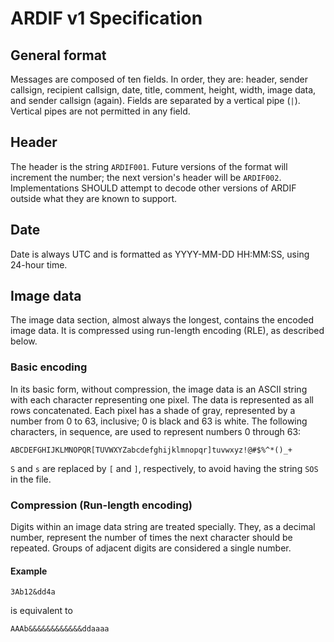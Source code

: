 # ARDIF v1 Specification

## General format
Messages are composed of ten fields. In order, they are: header, sender
callsign, recipient callsign, date, title, comment, height, width, image data,
and sender callsign (again). Fields are separated by a vertical pipe (`|`).
Vertical pipes are not permitted in any field.

## Header
The header is the string `ARDIF001`. Future versions of the format will
increment the number; the next version's header will be `ARDIF002`.
Implementations SHOULD attempt to decode other versions of ARDIF outside what
they are known to support.

## Date
Date is always UTC and is formatted as YYYY-MM-DD HH:MM:SS, using 24-hour
time.

## Image data
The image data section, almost always the longest, contains the encoded image
data. It is compressed using run-length encoding (RLE), as described below.

### Basic encoding
In its basic form, without compression, the image data is an ASCII string
with each character representing one pixel. The data is represented as all
rows concatenated. Each pixel has a shade of gray, represented by a number
from 0 to 63, inclusive; 0 is black and 63 is white. The following characters,
in sequence, are used to represent numbers 0 through 63:

    ABCDEFGHIJKLMNOPQR[TUVWXYZabcdefghijklmnopqr]tuvwxyz!@#$%^*()_+

`S` and `s` are replaced by `[` and `]`, respectively, to avoid having the
string `SOS` in the file.

### Compression (Run-length encoding)
Digits within an image data string are treated specially. They, as a decimal
number, represent the number of times the next character should be repeated.
Groups of adjacent digits are considered a single number.

#### Example

    3Ab12&dd4a

is equivalent to

    AAAb&&&&&&&&&&&&ddaaaa
